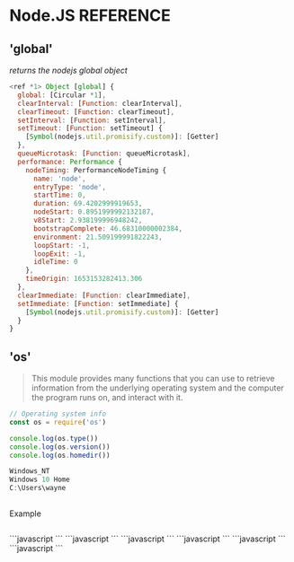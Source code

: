 # Node.JS REFERENCE

## 'global'
*returns the nodejs global object*
```javascript
<ref *1> Object [global] {
  global: [Circular *1],
  clearInterval: [Function: clearInterval],
  clearTimeout: [Function: clearTimeout],
  setInterval: [Function: setInterval],
  setTimeout: [Function: setTimeout] {
    [Symbol(nodejs.util.promisify.custom)]: [Getter]
  },
  queueMicrotask: [Function: queueMicrotask],
  performance: Performance {
    nodeTiming: PerformanceNodeTiming {
      name: 'node',
      entryType: 'node',
      startTime: 0,
      duration: 69.4202999919653,
      nodeStart: 0.8951999992132187,
      v8Start: 2.938199996948242,
      bootstrapComplete: 46.68310000002384,
      environment: 21.509199991822243,
      loopStart: -1,
      loopExit: -1,
      idleTime: 0
    },
    timeOrigin: 1653153282413.306
  },
  clearImmediate: [Function: clearImmediate],
  setImmediate: [Function: setImmediate] {
    [Symbol(nodejs.util.promisify.custom)]: [Getter]
  }
}
```

## 'os'
>This module provides many functions that you can use to retrieve information from the underlying operating system and the computer the program runs on, and interact with it.
```javascript
// Operating system info
const os = require('os')

console.log(os.type())
console.log(os.version())
console.log(os.homedir())

Windows_NT
Windows 10 Home
C:\Users\wayne
```
##
<detail><summary>Example</summary>
```javascript
```
</detail>
```javascript
```
```javascript
```
```javascript
```
```javascript
```
```javascript
```
```javascript
```
